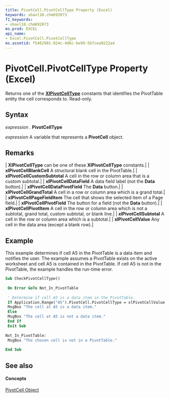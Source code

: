 ```yaml
---
title: PivotCell.PivotCellType Property (Excel)
keywords: vbaxl10.chm692073
f1_keywords:
- vbaxl10.chm692073
ms.prod: EXCEL
api_name:
- Excel.PivotCell.PivotCellType
ms.assetid: f5462981-924c-4d6c-be99-5b7cea0222a4
---
```



# PivotCell.PivotCellType Property (Excel)

Returns one of the  **[XlPivotCellType](xlpivotcelltype-enumeration-excel.md)** constants that identifies the PivotTable entity the cell corresponds to. Read-only.


## Syntax

 _expression_ . **PivotCellType**

 _expression_ A variable that represents a **PivotCell** object.


## Remarks





| **XlPivotCellType** can be one of these **XlPivotCellType** constants.|
| **xlPivotCellBlankCell** A structural blank cell in the PivotTable.|
| **xlPivotCellCustomSubtotal** A cell in the row or column area that is a custom subtotal.|
| **xlPivotCellDataField** A data field label (not the **Data** button).|
| **xlPivotCellDataPivotField** The **Data** button.|
| **xlPivotCellGrandTotal** A cell in a row or column area which is a grand total.|
| **xlPivotCellPageFieldItem** The cell that shows the selected item of a Page field.|
| **xlPivotCellPivotField** The button for a field (not the **Data** button).|
| **xlPivotCellPivotItem** A cell in the row or column area which is not a subtotal, grand total, custom subtotal, or blank line.|
| **xlPivotCellSubtotal** A cell in the row or column area which is a subtotal.|
| **xlPivotCellValue** Any cell in the data area (except a blank row).|

## Example

This example determines if cell A5 in the PivotTable is a data item and notifies the user. The example assumes a PivotTable exists on the active worksheet and cell A5 is contained in the PivotTable. If cell A5 is not in the PivotTable, the example handles the run-time error.


```vb
Sub CheckPivotCellType() 
 
 On Error GoTo Not_In_PivotTable 
 
 ' Determine if cell A5 is a data item in the PivotTable. 
 If Application.Range("A5").PivotCell.PivotCellType = xlPivotCellValue Then 
 MsgBox "The cell at A5 is a data item." 
 Else 
 MsgBox "The cell at A5 is not a data item." 
 End If 
 Exit Sub 
 
Not_In_PivotTable: 
 MsgBox "The chosen cell is not in a PivotTable." 
 
End Sub
```


## See also


#### Concepts


[PivotCell Object](pivotcell-object-excel.md)

